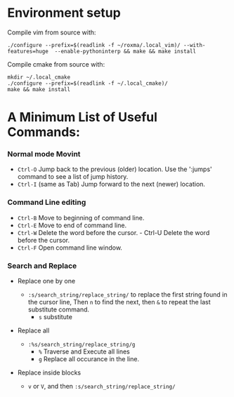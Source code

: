 



# Environment setup

Compile vim from source with:

	./configure --prefix=$(readlink -f ~/roxma/.local_vim)/ --with-features=huge  --enable-pythoninterp && make && make install


Compile cmake from source with:

	mkdir ~/.local_cmake
	./configure --prefix=$(readlink -f ~/.local_cmake)/
	make && make install




# A Minimum List of Useful Commands:


### Normal mode Movint

- `Ctrl-O`	Jump back to the previous (older) location. Use the ':jumps' command to see a list of jump history.
- `Ctrl-I`	(same as Tab) Jump forward to the next (newer) location.


### Command Line editing

- `Ctrl-B`	Move to beginning of command line.
- `Ctrl-E`	Move to end of command line.
- `Ctrl-W`	Delete the word before the cursor.  - Ctrl-U	Delete the word before the cursor.
- `Ctrl-F`	Open command line window.


### Search and Replace

- Replace one by one
    - `:s/search_string/replace_string/` to replace the first string found in the cursor line, Then `n` to find the next, then `&` to repeat the last substitute command.
        - `s`   substitute

- Replace all
    - `:%s/search_string/replace_string/g`
        - `%`	Traverse and Execute all lines
        - `g`	Replace all occurance in the line.
- Replace inside blocks
    - `v` or `V`, and then `:s/search_string/replace_string/`


